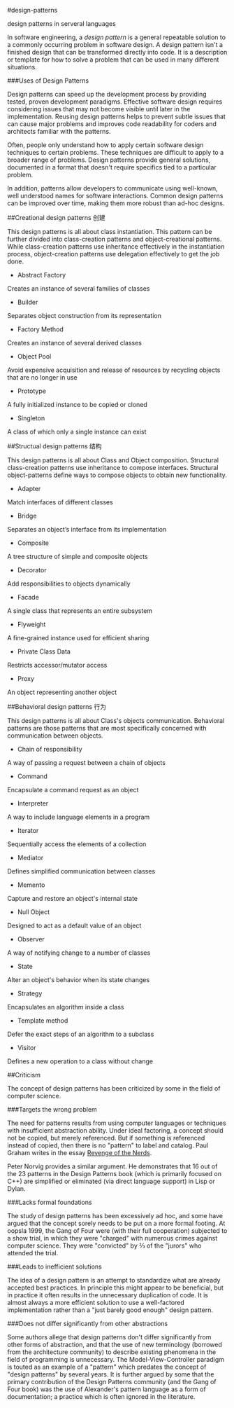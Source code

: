 #design-patterns

design patterns in serveral languages

In software engineering, a *design pattern* is a general repeatable solution to a commonly occurring problem in software design. A design pattern isn't a finished design that can be transformed directly into code. It is a description or template for how to solve a problem that can be used in many different situations.

###Uses of Design Patterns

Design patterns can speed up the development process by providing tested, proven development paradigms. Effective software design requires considering issues that may not become visible until later in the implementation. Reusing design patterns helps to prevent subtle issues that can cause major problems and improves code readability for coders and architects familiar with the patterns.

Often, people only understand how to apply certain software design techniques to certain problems. These techniques are difficult to apply to a broader range of problems. Design patterns provide general solutions, documented in a format that doesn't require specifics tied to a particular problem.

In addition, patterns allow developers to communicate using well-known, well understood names for software interactions. Common design patterns can be improved over time, making them more robust than ad-hoc designs.

##Creational design patterns 创建

This design patterns is all about class instantiation. This pattern can be further divided into class-creation patterns and object-creational patterns. While class-creation patterns use inheritance effectively in the instantiation process, object-creation patterns use delegation effectively to get the job done.

* Abstract Factory

Creates an instance of several families of classes

* Builder

Separates object construction from its representation

* Factory Method

Creates an instance of several derived classes

* Object Pool

Avoid expensive acquisition and release of resources by recycling objects that are no longer in use

* Prototype

A fully initialized instance to be copied or cloned

* Singleton

A class of which only a single instance can exist

##Structual design patterns 结构

This design patterns is all about Class and Object composition. Structural class-creation patterns use inheritance to compose interfaces. Structural object-patterns define ways to compose objects to obtain new functionality.

* Adapter

Match interfaces of different classes

* Bridge

Separates an object’s interface from its implementation

* Composite

A tree structure of simple and composite objects

* Decorator

Add responsibilities to objects dynamically

* Facade

A single class that represents an entire subsystem

* Flyweight

A fine-grained instance used for efficient sharing

* Private Class Data

Restricts accessor/mutator access

* Proxy

An object representing another object

##Behavioral design patterns 行为

This design patterns is all about Class's objects communication. Behavioral patterns are those patterns that are most specifically concerned with communication between objects.

* Chain of responsibility

A way of passing a request between a chain of objects

* Command

Encapsulate a command request as an object

* Interpreter

A way to include language elements in a program

* Iterator

Sequentially access the elements of a collection

* Mediator

Defines simplified communication between classes

* Memento

Capture and restore an object's internal state

* Null Object

Designed to act as a default value of an object

* Observer

A way of notifying change to a number of classes

* State

Alter an object's behavior when its state changes

* Strategy

Encapsulates an algorithm inside a class

* Template method

Defer the exact steps of an algorithm to a subclass

* Visitor

Defines a new operation to a class without change

##Criticism

The concept of design patterns has been criticized by some in the field of computer science.

###Targets the wrong problem

The need for patterns results from using computer languages or techniques with insufficient abstraction ability. Under ideal factoring, a concept should not be copied, but merely referenced. But if something is referenced instead of copied, then there is no "pattern" to label and catalog. Paul Graham writes in the essay [Revenge of the Nerds](http://www.paulgraham.com/icad.html).

Peter Norvig provides a similar argument. He demonstrates that 16 out of the 23 patterns in the Design Patterns book (which is primarily focused on C++) are simplified or eliminated (via direct language support) in Lisp or Dylan.

###Lacks formal foundations

The study of design patterns has been excessively ad hoc, and some have argued that the concept sorely needs to be put on a more formal footing. At oopsla 1999, the Gang of Four were (with their full cooperation) subjected to a show trial, in which they were "charged" with numerous crimes against computer science. They were "convicted" by ⅔ of the "jurors" who attended the trial.

###Leads to inefficient solutions

The idea of a design pattern is an attempt to standardize what are already accepted best practices. In principle this might appear to be beneficial, but in practice it often results in the unnecessary duplication of code. It is almost always a more efficient solution to use a well-factored implementation rather than a "just barely good enough" design pattern.

###Does not differ significantly from other abstractions

Some authors allege that design patterns don't differ significantly from other forms of abstraction, and that the use of new terminology (borrowed from the architecture community) to describe existing phenomena in the field of programming is unnecessary. The Model-View-Controller paradigm is touted as an example of a "pattern" which predates the concept of "design patterns" by several years. It is further argued by some that the primary contribution of the Design Patterns community (and the Gang of Four book) was the use of Alexander's pattern language as a form of documentation; a practice which is often ignored in the literature.